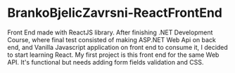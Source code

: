 # BrankoBjelicZavrsni-ReactFrontEnd
 Front End made with ReactJS library.
After finishing .NET Development Course, where final test consisted of making ASP.NET Web Api on back end, and Vanilla Javascript application on front end to consume it, I decided to start learning React. My first project is this front end for the same Web API. It's functional but needs adding form fields validation and CSS.
